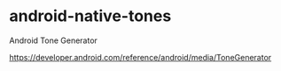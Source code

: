 # android-native-tones
Android Tone Generator

https://developer.android.com/reference/android/media/ToneGenerator
